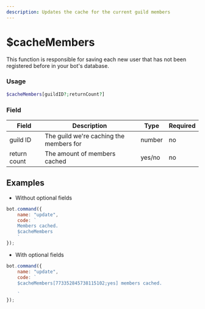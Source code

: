 ```yaml
---
description: Updates the cache for the current guild members
---
```


# $cacheMembers

This function is responsible for saving each new user that has not been registered before in your bot's database.

### Usage

```php
$cacheMembers[guildID?;returnCount?]
```

### Field

| Field        | Description                             | Type   | Required |
| ------------ | --------------------------------------- | ------ | -------- |
| guild ID     | The guild we're caching the members for | number | no       |
| return count | The amount of members cached            | yes/no | no       |

## Examples

* Without optional fields

```javascript
bot.command({
    name: "update",
    code: `
    Members cached.
    $cacheMembers
    `
});
```

* With optional fields

```javascript
bot.command({
    name: "update",
    code: `
    $cacheMembers[773352845738115102;yes] members cached.
    
    `
});
```
